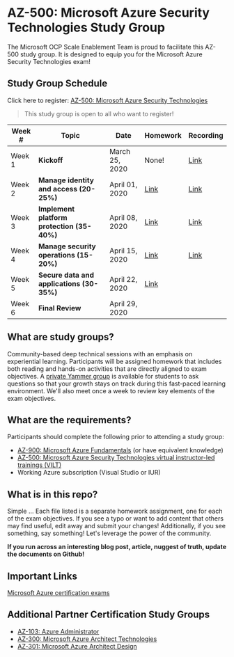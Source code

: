# AZ-500: Microsoft Azure Security Technologies Study Group

The Microsoft OCP Scale Enablement Team is proud to facilitate this AZ-500 study group. It is designed to equip you for the Microsoft Azure Security Technologies exam!

## Study Group Schedule

Click here to register:  [AZ-500: Microsoft Azure Security Technologies](https://msuspartners.eventbuilder.com/AZ500StudyGroup)

> This study group is open to all who want to register!

|Week #|Topic|Date|Homework|Recording|
| - | - | - | - | - |
|Week 1|**Kickoff**|March 25, 2020|  None!|[Link](https://msuspartners.eventbuilder.com/AZ500StudyGroup)|
|Week 2|**Manage identity and access (20-25%)**|April 01, 2020  |[Link](01-Manageidentityandaccess.md)|[Link](https://msuspartners.eventbuilder.com/AZ500StudyGroup)|
|Week 3|**Implement platform protection (35-40%)**|April 08, 2020|[Link](02-Implementplatformprotection.md)|[Link](https://msuspartners.eventbuilder.com/AZ500StudyGroup)
|Week 4|**Manage security operations (15-20%)**|April 15, 2020|[Link](03-ManageSecurityOperations.md) |[Link](https://msuspartners.eventbuilder.com/AZ500StudyGroup)|
|Week 5|**Secure data and applications (30-35%)**|April 22, 2020|[Link](04-Securedataandapplications.md)| |
|Week 6|**Final Review**|April 29, 2020| | |

## What are study groups?

Community-based deep technical sessions with an emphasis on experiential learning.  Participants will be assigned homework that includes both reading and hands-on activities that are directly aligned to exam objectives.  A [private Yammer group](https://www.yammer.com/msuspartner/#/threads/inGroup?type=in_group&feedId=9161297&view=all) is available for students to ask questions so that your growth stays on track during this fast-paced learning environment. We'll also meet once a week to review key elements of the exam objectives.

## What are the requirements?

Participants should complete the following prior to attending a study group:

- [AZ-900: Microsoft Azure Fundamentals](https://partner.microsoft.com/en-vn/training/assets/collection/az-900-microsoft-azure-fundamentals#/)  (or have equivalent knowledge)
- [AZ-500: Microsoft Azure Security Technologies virtual instructor-led trainings (VILT)](https://partner.microsoft.com/en-vn/training/assets/collection/az-500-microsoft-azure-security-technologies#/)
- Working Azure subscription (Visual Studio or IUR)

## What is in this repo?

Simple ... Each file listed is a separate homework assignment, one for each of the exam objectives.
If you see a typo or want to add content that others may find useful, edit away and submit your changes!
Additionally, if you see something, say something!  Let's leverage the power of the community.

**If you run across an interesting blog post, article, nuggest of truth, update the documents on Github!**

## Important Links

[Microsoft Azure certification exams](https://www.microsoft.com/en-us/learning/azure-exams.aspx)

## Additional Partner Certification Study Groups

- [AZ-103: Azure Administrator](https://msuspartners.eventbuilder.com/AZ103StudyGroup)
- [AZ-300: Microsoft Azure Architect Technologies](https://msuspartners.eventbuilder.com/AZ-300)
- [AZ-301: Microsoft Azure Architect Design](https://msuspartners.eventbuilder.com/AZ-301)
